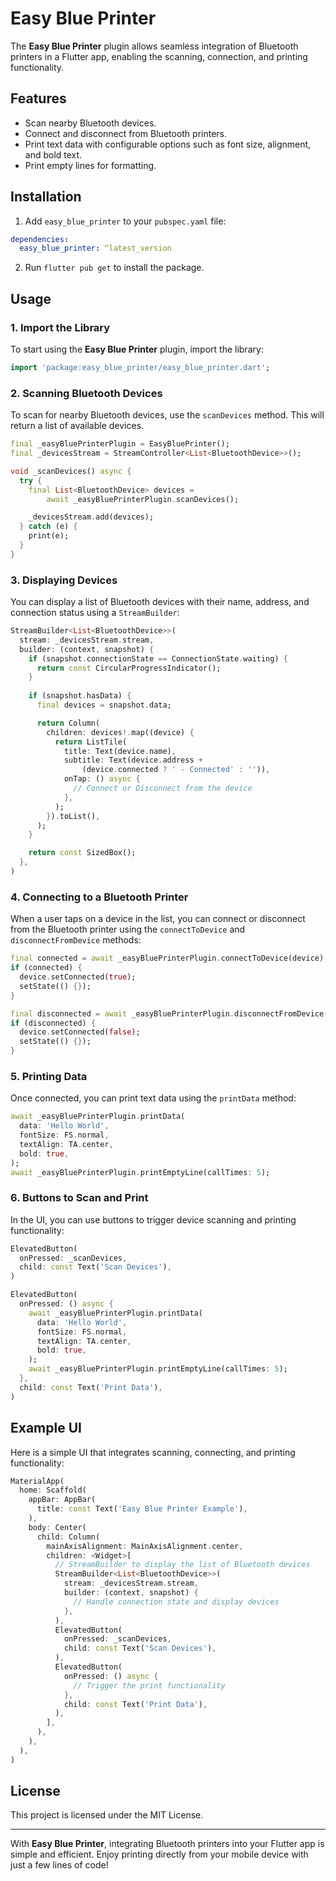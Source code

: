 # Easy Blue Printer

The **Easy Blue Printer** plugin allows seamless integration of Bluetooth printers in a Flutter app, enabling the scanning, connection, and printing functionality.

## Features
- Scan nearby Bluetooth devices.
- Connect and disconnect from Bluetooth printers.
- Print text data with configurable options such as font size, alignment, and bold text.
- Print empty lines for formatting.

## Installation

1. Add `easy_blue_printer` to your `pubspec.yaml` file:

```yaml
dependencies:
  easy_blue_printer: ^latest_version
```

2. Run `flutter pub get` to install the package.

## Usage

### 1. **Import the Library**

To start using the **Easy Blue Printer** plugin, import the library:

```dart
import 'package:easy_blue_printer/easy_blue_printer.dart';
```

### 2. **Scanning Bluetooth Devices**

To scan for nearby Bluetooth devices, use the `scanDevices` method. This will return a list of available devices.

```dart
final _easyBluePrinterPlugin = EasyBluePrinter();
final _devicesStream = StreamController<List<BluetoothDevice>>();

void _scanDevices() async {
  try {
    final List<BluetoothDevice> devices =
        await _easyBluePrinterPlugin.scanDevices();

    _devicesStream.add(devices);
  } catch (e) {
    print(e);
  }
}
```

### 3. **Displaying Devices**

You can display a list of Bluetooth devices with their name, address, and connection status using a `StreamBuilder`:

```dart
StreamBuilder<List<BluetoothDevice>>(
  stream: _devicesStream.stream,
  builder: (context, snapshot) {
    if (snapshot.connectionState == ConnectionState.waiting) {
      return const CircularProgressIndicator();
    }
    
    if (snapshot.hasData) {
      final devices = snapshot.data;

      return Column(
        children: devices!.map((device) {
          return ListTile(
            title: Text(device.name),
            subtitle: Text(device.address +
                (device.connected ? ' - Connected' : '')),
            onTap: () async {
              // Connect or Disconnect from the device
            },
          );
        }).toList(),
      );
    }

    return const SizedBox();
  },
)
```

### 4. **Connecting to a Bluetooth Printer**

When a user taps on a device in the list, you can connect or disconnect from the Bluetooth printer using the `connectToDevice` and `disconnectFromDevice` methods:

```dart
final connected = await _easyBluePrinterPlugin.connectToDevice(device);
if (connected) {
  device.setConnected(true);
  setState(() {});
}
```

```dart
final disconnected = await _easyBluePrinterPlugin.disconnectFromDevice();
if (disconnected) {
  device.setConnected(false);
  setState(() {});
}
```

### 5. **Printing Data**

Once connected, you can print text data using the `printData` method:

```dart
await _easyBluePrinterPlugin.printData(
  data: 'Hello World',
  fontSize: FS.normal,
  textAlign: TA.center,
  bold: true,
);
await _easyBluePrinterPlugin.printEmptyLine(callTimes: 5);
```

### 6. **Buttons to Scan and Print**

In the UI, you can use buttons to trigger device scanning and printing functionality:

```dart
ElevatedButton(
  onPressed: _scanDevices,
  child: const Text('Scan Devices'),
)

ElevatedButton(
  onPressed: () async {
    await _easyBluePrinterPlugin.printData(
      data: 'Hello World',
      fontSize: FS.normal,
      textAlign: TA.center,
      bold: true,
    );
    await _easyBluePrinterPlugin.printEmptyLine(callTimes: 5);
  },
  child: const Text('Print Data'),
)
```

## Example UI

Here is a simple UI that integrates scanning, connecting, and printing functionality:

```dart
MaterialApp(
  home: Scaffold(
    appBar: AppBar(
      title: const Text('Easy Blue Printer Example'),
    ),
    body: Center(
      child: Column(
        mainAxisAlignment: MainAxisAlignment.center,
        children: <Widget>[
          // StreamBuilder to display the list of Bluetooth devices
          StreamBuilder<List<BluetoothDevice>>(
            stream: _devicesStream.stream,
            builder: (context, snapshot) {
              // Handle connection state and display devices
            },
          ),
          ElevatedButton(
            onPressed: _scanDevices,
            child: const Text('Scan Devices'),
          ),
          ElevatedButton(
            onPressed: () async {
              // Trigger the print functionality
            },
            child: const Text('Print Data'),
          ),
        ],
      ),
    ),
  ),
)
```

## License

This project is licensed under the MIT License.

---

With **Easy Blue Printer**, integrating Bluetooth printers into your Flutter app is simple and efficient. Enjoy printing directly from your mobile device with just a few lines of code!